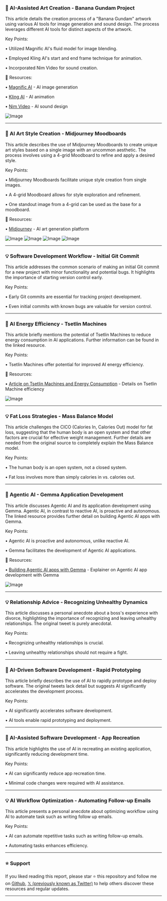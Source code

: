 ### 🤖 AI-Assisted Art Creation - Banana Gundam Project

This article details the creation process of a "Banana Gundam" artwork using various AI tools for image generation and sound design.  The process leverages different AI tools for distinct aspects of the artwork.

Key Points:

• Utilized Magnific AI's fluid model for image blending.


• Employed Kling AI's start and end frame technique for animation.


• Incorporated Nim Video for sound creation.


🔗 Resources:

• [Magnific AI](https://magnific.ai/) - AI image generation


• [Kling AI](https://kling.ai/) - AI animation


• [Nim Video](https://nimvideo.com/) - AI sound design


![Image](https://pbs.twimg.com/ext_tw_video_thumb/1891552838905364480/pu/img/U3zCYM30dLWFBQyx.jpg)


---

### 🚀 AI Art Style Creation - Midjourney Moodboards

This article describes the use of Midjourney Moodboards to create unique art styles based on a single image with an uncommon aesthetic. The process involves using a 4-grid Moodboard to refine and apply a desired style.

Key Points:

• Midjourney Moodboards facilitate unique style creation from single images.


• A 4-grid Moodboard allows for style exploration and refinement.


• One standout image from a 4-grid can be used as the base for a moodboard.



🔗 Resources:

• [Midjourney](https://www.midjourney.com/) - AI art generation platform


![Image](https://pbs.twimg.com/media/GkESpUyXMAAQvle?format=jpg&name=360x360)
![Image](https://pbs.twimg.com/media/GkESqUuXAAAnbe0?format=jpg&name=360x360)
![Image](https://pbs.twimg.com/media/GkESrmoWcAAKwgL?format=jpg&name=360x360)
![Image](https://pbs.twimg.com/media/GkESs26XYAAcYa6?format=jpg&name=360x360)


---

### 💡 Software Development Workflow - Initial Git Commit

This article addresses the common scenario of making an initial Git commit for a new project with minor functionality and potential bugs.  It highlights the importance of starting version control early.

Key Points:

• Early Git commits are essential for tracking project development.


• Even initial commits with known bugs are valuable for version control.



---

### 🤖 AI Energy Efficiency - Tsetlin Machines

This article briefly mentions the potential of Tsetlin Machines to reduce energy consumption in AI applications.  Further information can be found in the linked resource.

Key Points:

• Tsetlin Machines offer potential for improved AI energy efficiency.



🔗 Resources:

• [Article on Tsetlin Machines and Energy Consumption](https://buff.ly/3Upe745) - Details on Tsetlin Machine efficiency


![Image](https://pbs.twimg.com/media/GkHfW7BXgAAua9a?format=jpg&name=small)


---

### 💡 Fat Loss Strategies - Mass Balance Model

This article challenges the CICO (Calories In, Calories Out) model for fat loss, suggesting that the human body is an open system and that other factors are crucial for effective weight management. Further details are needed from the original source to completely explain the Mass Balance model.


Key Points:


• The human body is an open system, not a closed system.


• Fat loss involves more than simply calories in vs. calories out.


---

### 🤖 Agentic AI - Gemma Application Development

This article discusses Agentic AI and its application development using Gemma.  Agentic AI, in contrast to reactive AI, is proactive and autonomous.  The linked resource provides further detail on building Agentic AI apps with Gemma.

Key Points:

• Agentic AI is proactive and autonomous, unlike reactive AI.


• Gemma facilitates the development of Agentic AI applications.



🔗 Resources:

• [Building Agentic AI apps with Gemma](https://buff.ly/3Upe745) - Explainer on Agentic AI app development with Gemma


![Image](https://pbs.twimg.com/media/GkHet-Va4AAQQLF?format=jpg&name=small)


---

### 💡 Relationship Advice - Recognizing Unhealthy Dynamics

This article discusses a personal anecdote about a boss's experience with divorce, highlighting the importance of recognizing and leaving unhealthy relationships.  The original tweet is purely anecdotal.

Key Points:

• Recognizing unhealthy relationships is crucial.


• Leaving unhealthy relationships should not require a fight.


---

### 🚀 AI-Driven Software Development - Rapid Prototyping

This article briefly describes the use of AI to rapidly prototype and deploy software. The original tweets lack detail but suggests AI significantly accelerates the development process.


Key Points:

• AI significantly accelerates software development.


• AI tools enable rapid prototyping and deployment.


---

### 🚀 AI-Assisted Software Development - App Recreation

This article highlights the use of AI in recreating an existing application, significantly reducing development time.

Key Points:

• AI can significantly reduce app recreation time.


• Minimal code changes were required with AI assistance.



---

### 💡 AI Workflow Optimization - Automating Follow-up Emails

This article presents a personal anecdote about optimizing workflow using AI to automate task such as writing follow up emails.

Key Points:

• AI can automate repetitive tasks such as writing follow-up emails.


• Automating tasks enhances efficiency.


---

### ⭐️ Support

If you liked reading this report, please star ⭐️ this repository and follow me on [Github](https://github.com/Drix10), [𝕏 (previously known as Twitter)](https://x.com/DRIX_10_) to help others discover these resources and regular updates.

---